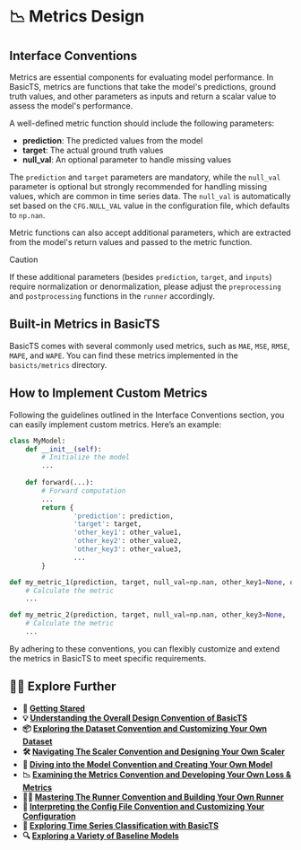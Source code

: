 # 📉 Metrics Design

## Interface Conventions

Metrics are essential components for evaluating model performance. In BasicTS, metrics are functions that take the model's predictions, ground truth values, and other parameters as inputs and return a scalar value to assess the model's performance.

A well-defined metric function should include the following parameters:
- **prediction**: The predicted values from the model
- **target**: The actual ground truth values
- **null_val**: An optional parameter to handle missing values

The `prediction` and `target` parameters are mandatory, while the `null_val` parameter is optional but strongly recommended for handling missing values, which are common in time series data. 
The `null_val` is automatically set based on the `CFG.NULL_VAL` value in the configuration file, which defaults to `np.nan`.

Metric functions can also accept additional parameters, which are extracted from the model's return values and passed to the metric function. 

> [!CAUTION]  
> If these additional parameters (besides `prediction`, `target`, and `inputs`) require normalization or denormalization, please adjust the `preprocessing` and `postprocessing` functions in the `runner` accordingly.

## Built-in Metrics in BasicTS

BasicTS comes with several commonly used metrics, such as `MAE`, `MSE`, `RMSE`, `MAPE`, and `WAPE`. You can find these metrics implemented in the `basicts/metrics` directory.

## How to Implement Custom Metrics

Following the guidelines outlined in the Interface Conventions section, you can easily implement custom metrics. Here’s an example:

```python
class MyModel:
    def __init__(self):
        # Initialize the model
        ...
    
    def forward(...):
        # Forward computation
        ...
        return {
                'prediction': prediction,
                'target': target,
                'other_key1': other_value1,
                'other_key2': other_value2,
                'other_key3': other_value3,
                ...
        }

def my_metric_1(prediction, target, null_val=np.nan, other_key1=None, other_key2=None, ...):
    # Calculate the metric
    ...

def my_metric_2(prediction, target, null_val=np.nan, other_key3=None, ...):
    # Calculate the metric
    ...
```

By adhering to these conventions, you can flexibly customize and extend the metrics in BasicTS to meet specific requirements.

## 🧑‍💻 Explore Further

- **🎉 [Getting Stared](./getting_started.md)**
- **💡 [Understanding the Overall Design Convention of BasicTS](./overall_design.md)**
- **📦 [Exploring the Dataset Convention and Customizing Your Own Dataset](./dataset_design.md)**
- **🛠️ [Navigating The Scaler Convention and Designing Your Own Scaler](./scaler_design.md)**
- **🧠 [Diving into the Model Convention and Creating Your Own Model](./model_design.md)**
- **📉 [Examining the Metrics Convention and Developing Your Own Loss & Metrics](./metrics_design.md)**
- **🏃‍♂️ [Mastering The Runner Convention and Building Your Own Runner](./runner_design.md)**
- **📜 [Interpreting the Config File Convention and Customizing Your Configuration](./config_design.md)**
- **🎯 [Exploring Time Series Classification with BasicTS](./time_series_classification_cn.md)**
- **🔍 [Exploring a Variety of Baseline Models](../baselines/)**
